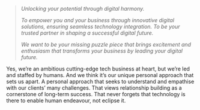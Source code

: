 > _Unlocking your potential through digital harmony._
> 
> _To empower you and your business through innovative digital solutions, ensuring seamless technology integration. To be your trusted partner in shaping a successful digital future._
>
> _We want to be your missing puzzle piece that brings excitement and enthusiasm that transforms your business by leading your digital future._

Yes, we’re an ambitious cutting-edge tech business at heart, but we’re led and staffed by humans. And we think it’s our unique personal approach that sets us apart. A personal approach that seeks to understand and empathise with our clients’ many challenges. That views relationship building as a cornerstone of long-term success. That never forgets that technology is there to enable human endeavour, not eclipse it.
